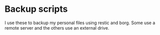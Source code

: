 # Backup scripts

I use these to backup my personal files using restic and borg. Some use a remote server and the others use an external drive.

